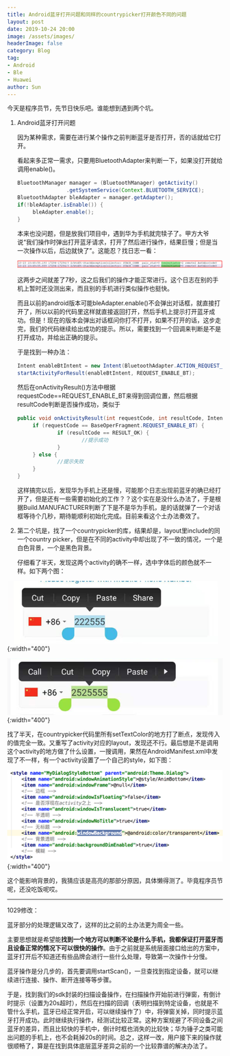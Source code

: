```yaml
---
title: Android蓝牙打开问题和同样的countrypicker打开颜色不同的问题
layout: post
date: 2019-10-24 20:00
image: /assets/images/
headerImage: false
category: Blog
tag:
- Android
- Ble
- Huawei
author: Sun
---
```


今天是程序员节，先节日快乐吧。谁能想到遇到两个坑。

<!--more-->

1. Android蓝牙打开问题

   因为某种需求，需要在进行某个操作之前判断蓝牙是否打开，否的话就给它打开。

   看起来多正常一需求，只要用BluetoothAdapter来判断一下，如果没打开就给调用enable()。

   ```java
   BluetoothManager manager = (BluetoothManager) getActivity()
                   .getSystemService(Context.BLUETOOTH_SERVICE);
   BluetoothAdapter bleAdapter = manager.getAdapter();
   if(!bleAdapter.isEnable()) {
     	bleAdapter.enable();
   }
   ```

   本来也没问题，但是放我们项目中，遇到华为手机就完犊子了。甲方大爷说“我们操作时弹出打开蓝牙请求，打开了然后进行操作，结果巨慢；但是当一次操作以后，后边就快了”。这能忍？找日志一看：

   ![](/assets/images/2019-10-24-android-ble-problem/image-20191024202015069.png)

   这两步之间就差了7秒，这之后我们的操作才能正常进行。这个日志在别的手机上暂时还没测出来，而且别的手机进行类似操作也挺快。

   而且以前的android版本可能bleAdapter.enable()不会弹出对话框，就直接打开了，所以以前的代码里这样就直接返回打开，然后手机上提示打开蓝牙成功。但是！现在的版本会弹出对话框问你打不打开，如果不打开的话，这步走完，我们的代码继续给出成功的提示。所以，需要找到一个回调来判断是不是打开成功，并给出正确的提示。

   于是找到一种办法：

   ```java
   Intent enableBtIntent = new Intent(BluetoothAdapter.ACTION_REQUEST_ENABLE);
   startActivityForResult(enableBtIntent, REQUEST_ENABLE_BT);
   ```

   然后在onActivityResult()方法中根据requestCode==REQUEST_ENABLE_BT来得到回调位置，然后根据resultCode判断是否操作成功，类似于

   ```java
   public void onActivityResult(int requestCode, int resultCode, Intent data) {
   		if (requestCode == BaseOperFragment.REQUEST_ENABLE_BT) {
   				if (resultCode == RESULT_OK) {
   						//提示成功
   				}
   		} else {
   				//提示失败
   		}
   }
   ```

   这样搞完以后，发现华为手机上还是慢，可能那个日志出现前蓝牙的确已经打开了，但是还有一些需要初始化的工作？？这个实在是没什么办法了，于是根据Build.MANUFACTURER判断了下是不是华为手机，是的话就弹了一个对话框等待个几秒，期待能顺利初始化完成。目前来看这个土办法奏效了。

2. 第二个坑是，找了一个countrypicker的库，结果却是，layout里include的同一个country picker，但是在不同的activity中却出现了不一致的情况，一个是白色背景，一个是黑色背景。

   仔细看了半天，发现这两个activity的确不一样，选中字体后的颜色就不一样。如下两个图：

![](/assets/images/2019-10-24-android-ble-problem/ppp.png){:width="400"}

![](/assets/images/2019-10-24-android-ble-problem/image-20191024200342010.png){:width="400"}

​	找了半天，在countrypicker代码里所有setTextColor的地方打了断点，发现传入的值完全一致。又重写了activity对应的layout，发现还不行。最后想是不是调用这个activity的地方做了什么设置，一搜调用，果然在AndroidManifest.xml中发现了不一样，有一个activity设置了一个自己的style，如下图：

![](/assets/images/2019-10-24-android-ble-problem/image-20191024200707113.png){:width="400"}

这个能影响背景的，我猜应该是高亮的那部分原因，具体懒得测了。毕竟程序员节呢，还没吃饭呢哎。

------------

1029修改：

蓝牙部分的处理逻辑又改了，这样的比之前的土办法更为周全一些。

主要思想就是希望能**找到一个地方可以判断不论是什么手机，我都保证打开蓝牙而且设备正常的情况下可以很快的操作**。由于之前就是系统层面接口给出的方案中，蓝牙打开后不知道还有些品牌会进行一些什么处理，导致第一次操作十分慢。

蓝牙操作是分几步的，首先要调用startScan()，一旦查找到指定设备，就可以继续进行连接、操作、断开连接等等步骤。

于是，找到我们的sdk封装的扫描设备操作，在扫描操作开始前进行弹窗，有倒计时提示（设置为20s超时），然后在扫描的回调（表明扫描到特定设备，也就是不管什么手机，蓝牙已经正常开启，可以继续操作了）中，将弹窗关掉，同时提示蓝牙打开成功。此时继续执行操作，经测试比较正常。这种方案规避了不同设备之间蓝牙的差异，而且比较快的手机中，倒计时框也消失的比较快；华为锤子之类可能出问题的手机上，也不会耗掉20s的时间。总之，这样一改，用户接下来的操作就很顺畅了，算是在找到具体底层蓝牙差异之前的一个比较靠谱的解决办法了。